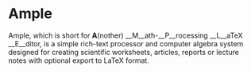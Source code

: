 # Ample

Ample, which is short for __A__(nother) __M__ath-__P__rocessing __L__aTeX __E__ditor, is a simple rich-text processor and computer algebra system designed for creating scientific worksheets, articles, reports or lecture notes with optional export to LaTeX format.

